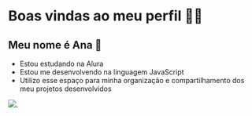 # Boas vindas ao meu perfil 🎀✨
## Meu nome é Ana 👻

- Estou estudando na Alura
- Estou me desenvolvendo na linguagem JavaScript
- Utilizo esse espaço para minha organização e compartilhamento dos meu projetos desenvolvidos

![](https://media1.tenor.com/m/pZ7D-VgpMdIAAAAC/anime-fofo.gif).
